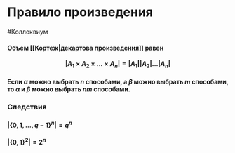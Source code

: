 # Правило произведения
#Коллоквиум 
#### Объем [[Кортеж|декартова произведения]] равен
#### $$|A_1 \times A_2 \times ...  \times A_n| = |A_1| |A_2|...|A_n|$$
#### Если $\alpha$ можно выбрать $n$ способами, а $\beta$ можно выбрать $m$ способами, то $\alpha$ и $\beta$ можно выбрать $nm$ способами.
### Следствия
#### $|\{0,1, ..., q-1\}^n| = q^n$
#### $|\{0,1\}^2| = 2^n$